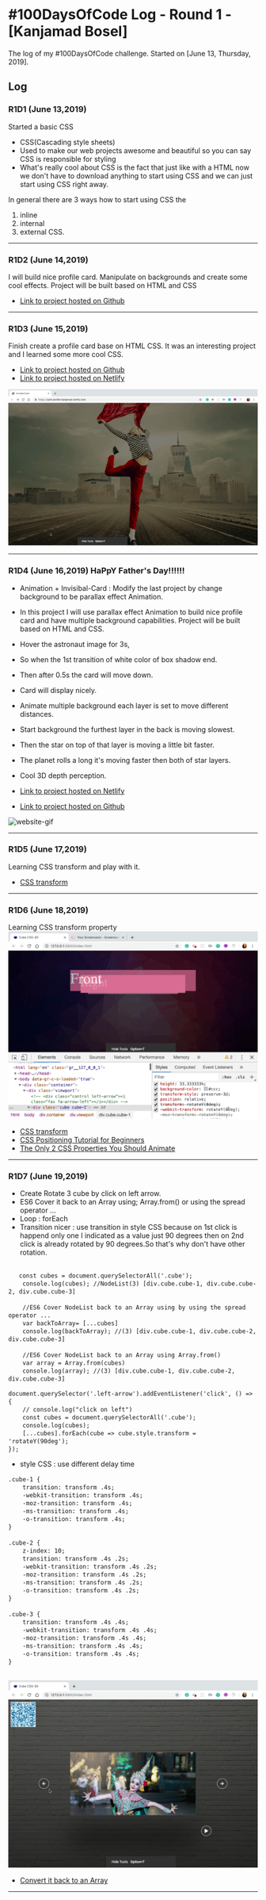 # #100DaysOfCode Log - Round 1 - [Kanjamad Bosel]

The log of my #100DaysOfCode challenge. Started on [June 13, Thursday, 2019].

## Log

### R1D1 (June 13,2019)
Started a basic CSS
* CSS(Cascading style sheets)
* Used to make our web projects awesome and beautiful so you can say CSS is responsible for styling
* What's really cool about CSS is the fact that just like with a HTML now we don't have to download anything to start using CSS and we can just start using CSS right away.

In general there are 3 ways how to start using CSS the 
1. inline 
2. internal  
3. external CSS.

---

### R1D2 (June 14,2019)
I will build nice profile card. Manipulate on backgrounds and create some cool effects. Project will be built based on HTML and CSS
* [Link to project hosted on Github](https://github.com/kanjamad/Invisible-Card)

---

### R1D3 (June 15,2019)
Finish create a profile card base on HTML CSS. It was an interesting project and I learned some more cool CSS.
* [Link to project hosted on Github](https://github.com/kanjamad/Invisible-Card)
* [Link to project hosted on Netlify](https://card-profile-kanjamad.netlify.com/)

![website-gif](image-r1-log/card.gif "website-gif")

---

### R1D4 (June 16,2019) HaPpY Father's Day!!!!!!
* Animation + Invisibal-Card : Modify the last project by change background to be parallax effect Animation. 
* In this project I will use parallax effect Animation to build nice profile card and have multiple background capabilities. Project will be built based on HTML and CSS.
* Hover the astronaut image for 3s, 
* So when the 1st transition of white color of box shadow end. 
* Then after 0.5s the card will move down. 
* Card will display nicely. 
* Animate multiple background each layer is set to move different distances.
* Start background the furthest layer in the back is moving slowest.
* Then the star on top of that layer is moving a little bit faster.
* The planet rolls a long it's moving faster then both of star layers.
* Cool 3D depth perception.

* [Link to project hosted on Netlify](https://css-animate-card-profile.netlify.com/)
* [Link to project hosted on Github](https://github.com/kanjamad/Parallax-effect-Animation)

![website-gif](image-r1-log/animate.gif "website-gif")

---
### R1D5 (June 17,2019)
Learning CSS transform and play with it.
* <a href="https://codepen.io/team/css-tricks/pen/ebb6b5a5cec86aa04168f03e26c7501c" target="_blank">CSS transform</a>

___

### R1D6 (June 18,2019)
Learning CSS transform property
![ rotate front and back ](image-r1-log/ratateY.gif  "  rotate front and back ")
* <a href="https://codepen.io/team/css-tricks/pen/ebb6b5a5cec86aa04168f03e26c7501c" target="_blank">CSS transform</a>
* <a href="https://www.youtube.com/watch?v=wmAP2xvNs08&t=932s" target="_blank">CSS Positioning Tutorial for Beginners</a>
* <a href="https://www.youtube.com/watch?v=N5EW4HnF6FU&t=24s" target="_blank">The Only 2 CSS Properties You Should Animate</a>

___

### R1D7 (June 19,2019)

* Create Rotate 3 cube by click on left arrow. 
* ES6 Cover it back to an Array using; Array.from() or using the spread operator ...
* Loop : forEach
* Transition nicer : use transition in style CSS because on 1st click is happend only one I indicated as a value just 90 degrees then on 2nd click is already rotated by 90 degrees.So that's why don't have other rotation.


```

   const cubes = document.querySelectorAll('.cube');
    console.log(cubes); //NodeList(3) [div.cube.cube-1, div.cube.cube-2, div.cube.cube-3]

    //ES6 Cover NodeList back to an Array using by using the spread operator ...
    var backToArray= [...cubes]
    console.log(backToArray); //(3) [div.cube.cube-1, div.cube.cube-2, div.cube.cube-3]

    //ES6 Cover NodeList back to an Array using Array.from()
    var array = Array.from(cubes)
    console.log(array); //(3) [div.cube.cube-1, div.cube.cube-2, div.cube.cube-3]

```
```
document.querySelector('.left-arrow').addEventListener('click', () => {
    // console.log("click on left")
    const cubes = document.querySelectorAll('.cube');
    console.log(cubes);
    [...cubes].forEach(cube => cube.style.transform = 'rotateY(90deg');
});

```
* style CSS : use different delay time 
```
.cube-1 {
    transition: transform .4s;
    -webkit-transition: transform .4s;
    -moz-transition: transform .4s;
    -ms-transition: transform .4s;
    -o-transition: transform .4s;
}

.cube-2 {
    z-index: 10;
    transition: transform .4s .2s;
    -webkit-transition: transform .4s .2s;
    -moz-transition: transform .4s .2s;
    -ms-transition: transform .4s .2s;
    -o-transition: transform .4s .2s;
}

.cube-3 {
    transition: transform .4s .4s;
    -webkit-transition: transform .4s .4s;
    -moz-transition: transform .4s .4s;
    -ms-transition: transform .4s .4s;
    -o-transition: transform .4s .4s;
}


```
![ rotate click left arrow  ](image-r1-log/90deg.gif  " rotate click left arrow  ")
* <a href="https://www.samanthaming.com/tidbits/43-3-ways-to-remove-array-duplicates" target="_blank">Convert it back to an Array </a>


___